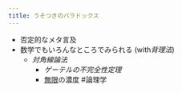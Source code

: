 ```yaml
---
title: うそつきのパラドックス
---
```


* 否定的なメタ言及
* 数学でもいろんなところでみられる (with*背理法*)
  * *対角線論法*
    * *ゲーテルの不完全性定理*
    * [無限](%E7%84%A1%E9%99%90.md)の濃度
      \#論理学
